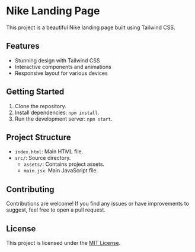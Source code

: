 
# Nike Landing Page

This project is a beautiful Nike landing page built using Tailwind CSS.

## Features

- Stunning design with Tailwind CSS
- Interactive components and animations
- Responsive layout for various devices

## Getting Started

1. Clone the repository.
2. Install dependencies: `npm install`.
3. Run the development server: `npm start`.

## Project Structure

- `index.html`: Main HTML file.
- `src/`: Source directory.
  - `assets/`: Contains project assets.
  - `main.jsx`: Main JavaScript file.
  
## Contributing

Contributions are welcome! If you find any issues or have improvements to suggest, feel free to open a pull request.

## License

This project is licensed under the [MIT License](LICENSE).
